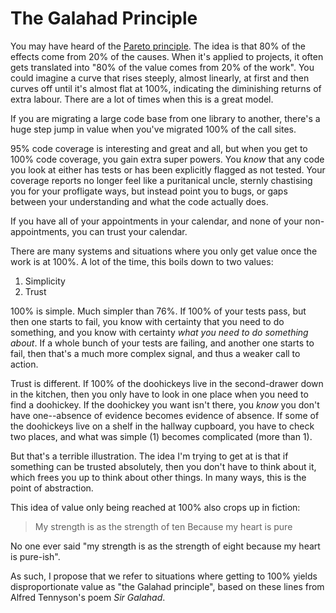 # The Galahad Principle

You may have heard of the [Pareto
principle](https://en.wikipedia.org/wiki/Pareto_principle). The idea is that
80% of the effects come from 20% of the causes. When it's applied to projects,
it often gets translated into "80% of the value comes from 20% of the work".
You could imagine a curve that rises steeply, almost linearly, at first and
then curves off until it's almost flat at 100%, indicating the diminishing
returns of extra labour. There are a lot of times when this is a great model.

If you are migrating a large code base from one library to another, there's a
huge step jump in value when you've migrated 100% of the call sites.

95% code coverage is interesting and great and all, but when you get to 100%
code coverage, you gain extra super powers. You *know* that any code you look
at either has tests or has been explicitly flagged as not tested. Your
coverage reports no longer feel like a puritanical uncle, sternly chastising
you for your profligate ways, but instead point you to bugs, or gaps between
your understanding and what the code actually does.

If you have all of your appointments in your calendar, and none of your
non-appointments, you can trust your calendar.

There are many systems and situations where you only get value once the work
is at 100%. A lot of the time, this boils down to two values:

1. Simplicity
2. Trust

100% is simple. Much simpler than 76%. If 100% of your tests pass, but then
one starts to fail, you know with certainty that you need to do something, and
you know with certainty *what you need to do something about*. If a whole
bunch of your tests are failing, and another one starts to fail, then that's a
much more complex signal, and thus a weaker call to action.

Trust is different. If 100% of the doohickeys live in the second-drawer down
in the kitchen, then you only have to look in one place when you need to find
a doohickey. If the doohickey you want isn't there, you *know* you don't have
one--absence of evidence becomes evidence of absence. If some of the
doohickeys live on a shelf in the hallway cupboard, you have to check two
places, and what was simple (1) becomes complicated (more than 1).

But that's a terrible illustration. The idea I'm trying to get at is that if
something can be trusted absolutely, then you don't have to think about it,
which frees you up to think about other things. In many ways, this is the
point of abstraction.

This idea of value only being reached at 100% also crops up in fiction:

> My strength is as the strength of ten
> Because my heart is pure

No one ever said "my strength is as the strength of eight because my heart is
pure-ish".

As such, I propose that we refer to situations where getting to 100% yields
disproportionate value as "the Galahad principle", based on these lines from
Alfred Tennyson's poem _Sir Galahad_.
